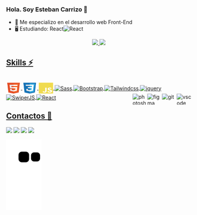 ### Hola. Soy Esteban Carrizo 👋

- 🔭 Me especializo en el desarrollo web Front-End
- 🖥️ Estudiando: React<img title="React" alt="React" height="15" width="25" src="https://cdn.jsdelivr.net/gh/devicons/devicon/icons/react/react-original.svg">
<div align="center">
  <a href="https://github.com/Nahuel61920">
  <img height="160em" src="https://github-readme-stats.vercel.app/api?username=Nahuel61920&show_icons=true&theme=blue-green&include_all_commits=true&count_private=true"/>
  <img height="160em" src="https://github-readme-stats.vercel.app/api/top-langs/?username=Nahuel61920&layout=compact&langs_count=7&theme=blue-green"/>
</div>
  
##  Skills ⚡
<div style="display: inline_block"><br>
  <img align="center" title="HTML5" alt="HTML" height="30" width="40" src="https://raw.githubusercontent.com/devicons/devicon/master/icons/html5/html5-original.svg">
  <img align="center" title="CSS" alt="CSS" height="30" width="40" src="https://raw.githubusercontent.com/devicons/devicon/master/icons/css3/css3-original.svg">
  <img align="center" title="JavaScript" alt="Js" height="30" width="40" src="https://raw.githubusercontent.com/devicons/devicon/master/icons/javascript/javascript-plain.svg">
  <img align="center" title="Sass" alt="Sass" height="30" width="40" src="https://cdn.jsdelivr.net/gh/devicons/devicon/icons/sass/sass-original.svg" />
  <img align="center" title="Bootstrap" alt="Bootstrap" height="30" width="40" src="https://cdn.jsdelivr.net/gh/devicons/devicon/icons/bootstrap/bootstrap-original.svg" />
  <img align="center" title="Tailwindcss" alt="Tailwindcss" height="30" width="40" src="https://cdn.jsdelivr.net/gh/devicons/devicon/icons/tailwindcss/tailwindcss-plain.svg" />
  <img align="center" title="jQuery" alt="jquery" height="30" width="40" src="https://cdn.jsdelivr.net/gh/devicons/devicon/icons/jquery/jquery-plain-wordmark.svg" />
  <img align="center" title="SwiperJS" alt="SwiperJS" height="30" width="40" src="https://cms-assets.tutsplus.com/uploads/users/780/posts/39427/image-upload/68747470733a2f2f6769746875622e7375726d6f6e2e6d652f696d616765732f636f6d6d6f6e2f7377697065722d6c6f676f2e737667.svg" />
  <img align="center" title="React" alt="React" height="30" width="40" src="https://cdn.jsdelivr.net/gh/devicons/devicon/icons/react/react-original.svg">
  
  
  
  <img align="right" alt="vscode" height="30" width="40" src="https://cdn.jsdelivr.net/gh/devicons/devicon/icons/vscode/vscode-original.svg" />
  <img align="right" alt="git" height="30" width="40" src="https://cdn.jsdelivr.net/gh/devicons/devicon/icons/git/git-original.svg" />
  <img align="right" alt="figma" height="30" width="40" src="https://cdn.jsdelivr.net/gh/devicons/devicon/icons/figma/figma-original.svg" />
  <img align="right" alt="photoshop" height="30" width="40" src="https://cdn.jsdelivr.net/gh/devicons/devicon/icons/photoshop/photoshop-plain.svg" />
</div>
 
##  Contactos :speech_balloon:
 
<div>
  <a href = "mailto:estebancarrizo619@gmail.com"><img src="https://img.shields.io/badge/-Gmail-%23333?style=for-the-badge&logo=gmail&logoColor=white" target="_blank"></a>
  <a href="https://www.instagram.com/nahuelcarrizolc/" target="_blank"><img src="https://img.shields.io/badge/-Instagram-%23E4405F?style=for-the-badge&logo=instagram&logoColor=white" target="_blank"></a>
  <a href="https://api.whatsapp.com/send?phone=5493815360966" target="_blank"><img src="https://img.shields.io/badge/WhatsApp-25D366?style=for-the-badge&logo=whatsapp&logoColor=white" target="_blank"></a> 
 <a href="https://www.linkedin.com/in/esteban-nahuel-carrizo-69715422b/" target="_blank"><img src="https://img.shields.io/badge/LinkedIn-0077B5?style=for-the-badge&logo=linkedin&logoColor=white" target="_blank"></a> 
 
    
 
  ![Snake animation](https://github.com/Nahuel61920/Nahuel61920/blob/output/github-contribution-grid-snake.svg)
 
</div>
